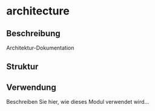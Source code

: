 ﻿# architecture

## Beschreibung
Architektur-Dokumentation

## Struktur


## Verwendung
Beschreiben Sie hier, wie dieses Modul verwendet wird...
